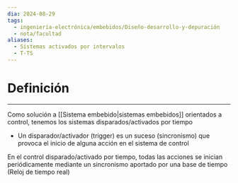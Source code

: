 ```yaml
---
dia: 2024-08-29
tags:
  - ingeniería-electrónica/embebidos/Diseño-desarrollo-y-depuración
  - nota/facultad
aliases:
  - Sistemas activados por intervalos
  - T-TS
---
```

# Definición
---
Como solución a [[Sistema embebido|sistemas embebidos]] orientados a control, tenemos los sistemas disparados/activados por tiempo
* Un disparador/activador (trigger) es un suceso (sincronismo) que provoca el inicio de alguna acción en el sistema de control

En el control disparado/activado por tiempo, todas las acciones se inician periódicamente mediante un sincronismo aportado por una base de tiempo (Reloj de tiempo real)